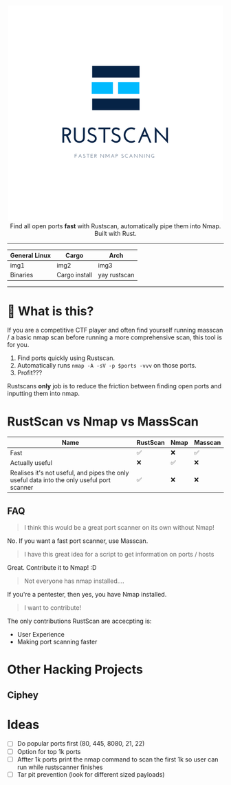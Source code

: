 <p align="center">
<img src="pictures/rustscan.png"><br>
Find all open ports <b>fast</b> with Rustscan, automatically pipe them into Nmap. Built with Rust. 
</p>
<hr>

| General Linux | Cargo         | Arch         | 
| ------------- | ------------- | ------------ |
| img1          | img2          | img3         |
| Binaries      | Cargo install | yay rustscan |

<hr>

# 🤔 What is this?
If you are a competitive CTF player and often find yourself running masscan / a basic nmap scan before running a more comprehensive scan, this tool is for you.
1. Find ports quickly using Rustscan. 
2. Automatically runs `nmap -A -sV -p $ports -vvv` on those ports.
3. Profit???

Rustscans **only** job is to reduce the friction between finding open ports and inputting them into nmap.

# RustScan vs Nmap vs MassScan

| **Name**                                                                                   | RustScan | Nmap | Masscan |
| ------------------------------------------------------------------------------------------ | -------- | ---- | ------- |
| Fast                                                                                       | ✅        | ❌    | ✅       |
| Actually useful                                                                            | ❌        | ✅    | ❌       |
| Realises it's not useful, and pipes the only useful data into the only useful port scanner | ✅        | ❌    | ❌       |


## FAQ
> I think this would be a great port scanner on its own without Nmap!
> 
No. If you want a fast port scanner, use Masscan.
> I have this great idea for a script to get information on ports / hosts

Great. Contribute it to Nmap! :D
> Not everyone has nmap installed....

If you're a pentester, then yes, you have Nmap installed. 

> I want to contribute!

The only contributions RustScan are accecpting is:
* User Experience
* Making port scanning faster

# Other Hacking Projects
## Ciphey



# Ideas

- [ ] Do popular ports first (80, 445, 8080, 21, 22)
- [ ] Option for top 1k ports
- [ ] Affter 1k ports print the nmap command to scan the first 1k so user can run while rustscanner finishes
- [ ] Tar pit prevention (look for different sized payloads)
